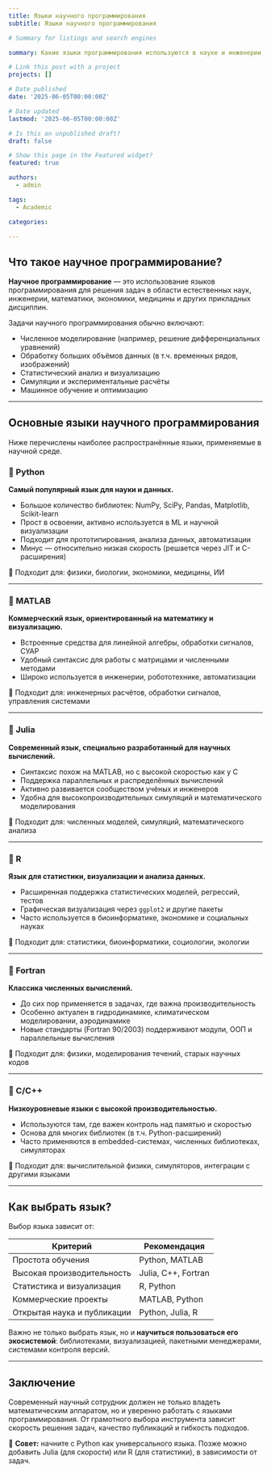 ```yaml
---
title: Языки научного программирования
subtitle: Языки научного программирования

# Summary for listings and search engines

summary: Какие языки программирования используются в науке и инженерии, в чём их сильные стороны и как выбрать подходящий инструмент.

# Link this post with a project
projects: []

# Date published
date: '2025-06-05T00:00:00Z'

# Date updated
lastmod: '2025-06-05T00:00:00Z'

# Is this an unpublished draft?
draft: false

# Show this page in the Featured widget?
featured: true

authors:
  - admin

tags:
  - Academic

categories:
  
---
```


## Что такое научное программирование?

**Научное программирование** — это использование языков программирования для решения задач в области естественных наук, инженерии, математики, экономики, медицины и других прикладных дисциплин.

Задачи научного программирования обычно включают:

- Численное моделирование (например, решение дифференциальных уравнений)
- Обработку больших объёмов данных (в т.ч. временных рядов, изображений)
- Статистический анализ и визуализацию
- Симуляции и экспериментальные расчёты
- Машинное обучение и оптимизацию

---

## Основные языки научного программирования

Ниже перечислены наиболее распространённые языки, применяемые в научной среде.

### 🔶 Python

**Самый популярный язык для науки и данных.**

- Большое количество библиотек: NumPy, SciPy, Pandas, Matplotlib, Scikit-learn
- Прост в освоении, активно используется в ML и научной визуализации
- Подходит для прототипирования, анализа данных, автоматизации
- Минус — относительно низкая скорость (решается через JIT и C-расширения)

📌 Подходит для: физики, биологии, экономики, медицины, ИИ

---

### 🔷 MATLAB

**Коммерческий язык, ориентированный на математику и визуализацию.**

- Встроенные средства для линейной алгебры, обработки сигналов, СУАР
- Удобный синтаксис для работы с матрицами и численными методами
- Широко используется в инженерии, робототехнике, автоматизации

📌 Подходит для: инженерных расчётов, обработки сигналов, управления системами

---

### 🔶 Julia

**Современный язык, специально разработанный для научных вычислений.**

- Синтаксис похож на MATLAB, но с высокой скоростью как у C
- Поддержка параллельных и распределённых вычислений
- Активно развивается сообществом учёных и инженеров
- Удобна для высокопроизводительных симуляций и математического моделирования

📌 Подходит для: численных моделей, симуляций, математического анализа

---

### 🔷 R

**Язык для статистики, визуализации и анализа данных.**

- Расширенная поддержка статистических моделей, регрессий, тестов
- Графическая визуализация через `ggplot2` и другие пакеты
- Часто используется в биоинформатике, экономике и социальных науках

📌 Подходит для: статистики, биоинформатики, социологии, экологии

---

### 🔶 Fortran

**Классика численных вычислений.**

- До сих пор применяется в задачах, где важна производительность
- Особенно актуален в гидродинамике, климатическом моделировании, аэродинамике
- Новые стандарты (Fortran 90/2003) поддерживают модули, ООП и параллельные вычисления

📌 Подходит для: физики, моделирования течений, старых научных кодов

---

### 🔷 C/C++

**Низкоуровневые языки с высокой производительностью.**

- Используются там, где важен контроль над памятью и скоростью
- Основа для многих библиотек (в т.ч. Python-расширений)
- Часто применяются в embedded-системах, численных библиотеках, симуляторах

📌 Подходит для: вычислительной физики, симуляторов, интеграции с другими языками

---

## Как выбрать язык?

Выбор языка зависит от:

| Критерий                 | Рекомендация                                       |
|--------------------------|----------------------------------------------------|
| Простота обучения        | Python, MATLAB                                     |
| Высокая производительность | Julia, C++, Fortran                              |
| Статистика и визуализация | R, Python                                         |
| Коммерческие проекты     | MATLAB, Python                                     |
| Открытая наука и публикации | Python, Julia, R                                |

Важно не только выбрать язык, но и **научиться пользоваться его экосистемой**: библиотеками, визуализацией, пакетными менеджерами, системами контроля версий.

---

## Заключение

Современный научный сотрудник должен не только владеть математическим аппаратом, но и уверенно работать с языками программирования. От грамотного выбора инструмента зависит скорость решения задач, качество публикаций и гибкость подходов.

📌 **Совет:** начните с Python как универсального языка. Позже можно добавить Julia (для скорости) или R (для статистики), в зависимости от задач.

